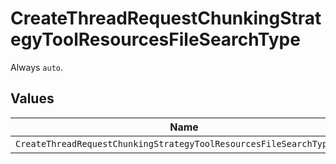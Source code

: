 # CreateThreadRequestChunkingStrategyToolResourcesFileSearchType

Always `auto`.


## Values

| Name                                                                 | Value                                                                |
| -------------------------------------------------------------------- | -------------------------------------------------------------------- |
| `CreateThreadRequestChunkingStrategyToolResourcesFileSearchTypeAuto` | auto                                                                 |